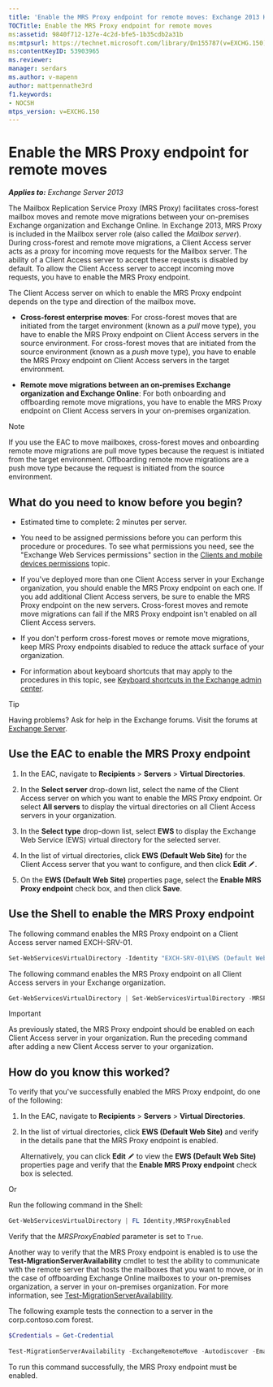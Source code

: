 ```yaml
---
title: 'Enable the MRS Proxy endpoint for remote moves: Exchange 2013 Help'
TOCTitle: Enable the MRS Proxy endpoint for remote moves
ms:assetid: 9840f712-127e-4c2d-bfe5-1b35cdb2a31b
ms:mtpsurl: https://technet.microsoft.com/library/Dn155787(v=EXCHG.150)
ms:contentKeyID: 53903965
ms.reviewer: 
manager: serdars
ms.author: v-mapenn
author: mattpennathe3rd
f1.keywords:
- NOCSH
mtps_version: v=EXCHG.150
---
```


# Enable the MRS Proxy endpoint for remote moves

_**Applies to:** Exchange Server 2013_

The Mailbox Replication Service Proxy (MRS Proxy) facilitates cross-forest mailbox moves and remote move migrations between your on-premises Exchange organization and Exchange Online. In Exchange 2013, MRS Proxy is included in the Mailbox server role (also called the *Mailbox server*). During cross-forest and remote move migrations, a Client Access server acts as a proxy for incoming move requests for the Mailbox server. The ability of a Client Access server to accept these requests is disabled by default. To allow the Client Access server to accept incoming move requests, you have to enable the MRS Proxy endpoint.

The Client Access server on which to enable the MRS Proxy endpoint depends on the type and direction of the mailbox move.

- **Cross-forest enterprise moves**: For cross-forest moves that are initiated from the target environment (known as a *pull* move type), you have to enable the MRS Proxy endpoint on Client Access servers in the source environment. For cross-forest moves that are initiated from the source environment (known as a *push* move type), you have to enable the MRS Proxy endpoint on Client Access servers in the target environment.

- **Remote move migrations between an on-premises Exchange organization and Exchange Online**: For both onboarding and offboarding remote move migrations, you have to enable the MRS Proxy endpoint on Client Access servers in your on-premises organization.

> [!NOTE]
> If you use the EAC to move mailboxes, cross-forest moves and onboarding remote move migrations are pull move types because the request is initiated from the target environment. Offboarding remote move migrations are a push move type because the request is initiated from the source environment.

## What do you need to know before you begin?

- Estimated time to complete: 2 minutes per server.

- You need to be assigned permissions before you can perform this procedure or procedures. To see what permissions you need, see the "Exchange Web Services permissions" section in the [Clients and mobile devices permissions](clients-and-mobile-devices-permissions-exchange-2013-help.md) topic.

- If you've deployed more than one Client Access server in your Exchange organization, you should enable the MRS Proxy endpoint on each one. If you add additional Client Access servers, be sure to enable the MRS Proxy endpoint on the new servers. Cross-forest moves and remote move migrations can fail if the MRS Proxy endpoint isn't enabled on all Client Access servers.

- If you don't perform cross-forest moves or remote move migrations, keep MRS Proxy endpoints disabled to reduce the attack surface of your organization.

- For information about keyboard shortcuts that may apply to the procedures in this topic, see [Keyboard shortcuts in the Exchange admin center](keyboard-shortcuts-in-the-exchange-admin-center-2013-help.md).

> [!TIP]
> Having problems? Ask for help in the Exchange forums. Visit the forums at [Exchange Server](https://go.microsoft.com/fwlink/p/?linkid=60612).

## Use the EAC to enable the MRS Proxy endpoint

1. In the EAC, navigate to **Recipients** \> **Servers** \> **Virtual Directories**.

2. In the **Select server** drop-down list, select the name of the Client Access server on which you want to enable the MRS Proxy endpoint. Or select **All servers** to display the virtual directories on all Client Access servers in your organization.

3. In the **Select type** drop-down list, select **EWS** to display the Exchange Web Service (EWS) virtual directory for the selected server.

4. In the list of virtual directories, click **EWS (Default Web Site)** for the Client Access server that you want to configure, and then click **Edit** ![Edit icon](images/JJ218640.6f53ccb2-1f13-4c02-bea0-30690e6ea71d(EXCHG.150).gif "Edit icon").

5. On the **EWS (Default Web Site)** properties page, select the **Enable MRS Proxy endpoint** check box, and then click **Save**.

## Use the Shell to enable the MRS Proxy endpoint

The following command enables the MRS Proxy endpoint on a Client Access server named EXCH-SRV-01.

```powershell
Set-WebServicesVirtualDirectory -Identity "EXCH-SRV-01\EWS (Default Web Site)" -MRSProxyEnabled $true
```

The following command enables the MRS Proxy endpoint on all Client Access servers in your Exchange organization.

```powershell
Get-WebServicesVirtualDirectory | Set-WebServicesVirtualDirectory -MRSProxyEnabled $true
```

> [!IMPORTANT]
> As previously stated, the MRS Proxy endpoint should be enabled on each Client Access server in your organization. Run the preceding command after adding a new Client Access server to your organization.

## How do you know this worked?

To verify that you've successfully enabled the MRS Proxy endpoint, do one of the following:

1. In the EAC, navigate to **Recipients** \> **Servers** \> **Virtual Directories**.

2. In the list of virtual directories, click **EWS (Default Web Site)** and verify in the details pane that the MRS Proxy endpoint is enabled.

    Alternatively, you can click **Edit** ![Edit icon](images/JJ218640.6f53ccb2-1f13-4c02-bea0-30690e6ea71d(EXCHG.150).gif "Edit icon") to view the **EWS (Default Web Site)** properties page and verify that the **Enable MRS Proxy endpoint** check box is selected.

Or

Run the following command in the Shell:

```powershell
Get-WebServicesVirtualDirectory | FL Identity,MRSProxyEnabled
```

Verify that the *MRSProxyEnabled* parameter is set to `True`.

Another way to verify that the MRS Proxy endpoint is enabled is to use the **Test-MigrationServerAvailability** cmdlet to test the ability to communicate with the remote server that hosts the mailboxes that you want to move, or in the case of offboarding Exchange Online mailboxes to your on-premises organization, a server in your on-premises organization. For more information, see [Test-MigrationServerAvailability](https://docs.microsoft.com/powershell/module/exchange/move-and-migration/Test-MigrationServerAvailability).

The following example tests the connection to a server in the corp.contoso.com forest.

```powershell
$Credentials = Get-Credential
```

```powershell
Test-MigrationServerAvailability -ExchangeRemoteMove -Autodiscover -EmailAddress administrator@corp.contoso.com -Credentials $Credentials
```

To run this command successfully, the MRS Proxy endpoint must be enabled.
